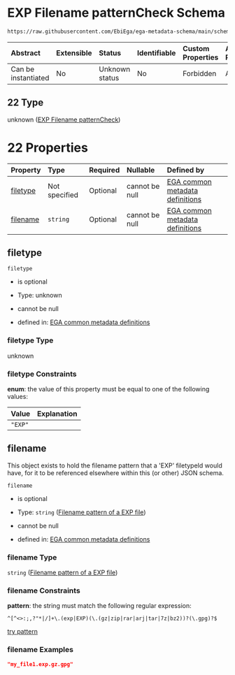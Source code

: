 # EXP Filename patternCheck Schema

```txt
https://raw.githubusercontent.com/EbiEga/ega-metadata-schema/main/schemas/EGA.common-definitions.json#/definitions/filenameFiletypePatternCheck/anyOf/22
```



| Abstract            | Extensible | Status         | Identifiable | Custom Properties | Additional Properties | Access Restrictions | Defined In                                                                                           |
| :------------------ | :--------- | :------------- | :----------- | :---------------- | :-------------------- | :------------------ | :--------------------------------------------------------------------------------------------------- |
| Can be instantiated | No         | Unknown status | No           | Forbidden         | Allowed               | none                | [EGA.common-definitions.json\*](../../../schemas/EGA.common-definitions.json "open original schema") |

## 22 Type

unknown ([EXP Filename patternCheck](ega-4-definitions-check-filetype-checks-based-on-its-filename-anyof-exp-filename-patterncheck.md))

# 22 Properties

| Property              | Type          | Required | Nullable       | Defined by                                                                                                                                                                                                                                                                                                                                                   |
| :-------------------- | :------------ | :------- | :------------- | :----------------------------------------------------------------------------------------------------------------------------------------------------------------------------------------------------------------------------------------------------------------------------------------------------------------------------------------------------------- |
| [filetype](#filetype) | Not specified | Optional | cannot be null | [EGA common metadata definitions](ega-4-definitions-check-filetype-checks-based-on-its-filename-anyof-exp-filename-patterncheck-properties-filetype.md "https://raw.githubusercontent.com/EbiEga/ega-metadata-schema/main/schemas/EGA.common-definitions.json#/definitions/filenameFiletypePatternCheck/anyOf/22/properties/filetype")                       |
| [filename](#filename) | `string`      | Optional | cannot be null | [EGA common metadata definitions](ega-4-definitions-check-filetype-checks-based-on-its-filename-anyof-exp-filename-patterncheck-properties-filename-pattern-of-a-exp-file.md "https://raw.githubusercontent.com/EbiEga/ega-metadata-schema/main/schemas/EGA.common-definitions.json#/definitions/filenameFiletypePatternCheck/anyOf/22/properties/filename") |

## filetype



`filetype`

*   is optional

*   Type: unknown

*   cannot be null

*   defined in: [EGA common metadata definitions](ega-4-definitions-check-filetype-checks-based-on-its-filename-anyof-exp-filename-patterncheck-properties-filetype.md "https://raw.githubusercontent.com/EbiEga/ega-metadata-schema/main/schemas/EGA.common-definitions.json#/definitions/filenameFiletypePatternCheck/anyOf/22/properties/filetype")

### filetype Type

unknown

### filetype Constraints

**enum**: the value of this property must be equal to one of the following values:

| Value   | Explanation |
| :------ | :---------- |
| `"EXP"` |             |

## filename

This object exists to hold the filename pattern that a 'EXP' filetypeId would have, for it to be referenced elsewhere within this (or other) JSON schema.

`filename`

*   is optional

*   Type: `string` ([Filename pattern of a EXP file](ega-4-definitions-check-filetype-checks-based-on-its-filename-anyof-exp-filename-patterncheck-properties-filename-pattern-of-a-exp-file.md))

*   cannot be null

*   defined in: [EGA common metadata definitions](ega-4-definitions-check-filetype-checks-based-on-its-filename-anyof-exp-filename-patterncheck-properties-filename-pattern-of-a-exp-file.md "https://raw.githubusercontent.com/EbiEga/ega-metadata-schema/main/schemas/EGA.common-definitions.json#/definitions/filenameFiletypePatternCheck/anyOf/22/properties/filename")

### filename Type

`string` ([Filename pattern of a EXP file](ega-4-definitions-check-filetype-checks-based-on-its-filename-anyof-exp-filename-patterncheck-properties-filename-pattern-of-a-exp-file.md))

### filename Constraints

**pattern**: the string must match the following regular expression:&#x20;

```regexp
^[^<>:;,?"*|/]+\.(exp|EXP)(\.(gz|zip|rar|arj|tar|7z|bz2))?(\.gpg)?$
```

[try pattern](https://regexr.com/?expression=%5E%5B%5E%3C%3E%3A%3B%2C%3F%22*%7C%2F%5D%2B%5C.\(exp%7CEXP\)\(%5C.\(gz%7Czip%7Crar%7Carj%7Ctar%7C7z%7Cbz2\)\)%3F\(%5C.gpg\)%3F%24 "try regular expression with regexr.com")

### filename Examples

```json
"my_file1.exp.gz.gpg"
```
